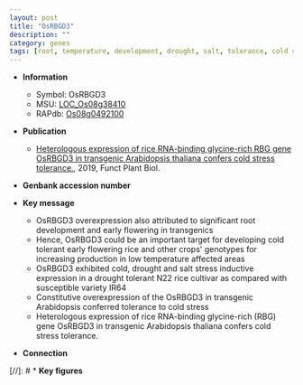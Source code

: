 ```yaml
---
layout: post
title: "OsRBGD3"
description: ""
category: genes
tags: [root, temperature, development, drought, salt, tolerance, cold stress, root development, salt stress, stress, stress tolerance]
---
```


* **Information**  
    + Symbol: OsRBGD3  
    + MSU: [LOC_Os08g38410](http://rice.plantbiology.msu.edu/cgi-bin/ORF_infopage.cgi?orf=LOC_Os08g38410)  
    + RAPdb: [Os08g0492100](http://rapdb.dna.affrc.go.jp/viewer/gbrowse_details/irgsp1?name=Os08g0492100)  

* **Publication**  
    + [Heterologous expression of rice RNA-binding glycine-rich RBG gene OsRBGD3 in transgenic Arabidopsis thaliana confers cold stress tolerance.](http://www.ncbi.nlm.nih.gov/pubmed?term=Heterologous+expression+of+rice+RNA-binding+glycine-rich+RBG+gene+OsRBGD3+in+transgenic+Arabidopsis+thaliana+confers+cold+stress+tolerance.%5BTitle%5D), 2019, Funct Plant Biol.

* **Genbank accession number**  

* **Key message**  
    + OsRBGD3 overexpression also attributed to significant root development and early flowering in transgenics
    + Hence, OsRBGD3 could be an important target for developing cold tolerant early flowering rice and other crops' genotypes for increasing production in low temperature affected areas
    + OsRBGD3 exhibited cold, drought and salt stress inductive expression in a drought tolerant N22 rice cultivar as compared with susceptible variety IR64
    + Constitutive overexpression of the OsRBGD3 in transgenic Arabidopsis conferred tolerance to cold stress
    + Heterologous expression of rice RNA-binding glycine-rich (RBG) gene OsRBGD3 in transgenic Arabidopsis thaliana confers cold stress tolerance.

* **Connection**  

[//]: # * **Key figures**  


